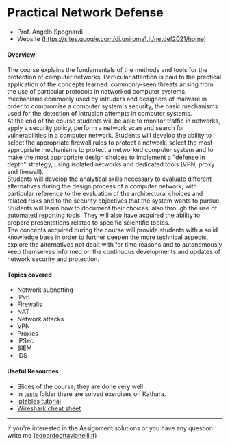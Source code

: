 # Practical Network Defense

- Prof. Angelo Spognardi
- Website (https://sites.google.com/di.uniroma1.it/netdef2021/home)

#### Overview

The course explains the fundamentals of the methods and tools for the protection of computer networks. Particular attention is paid to the practical application of the concepts learned:  commonly-seen threats arising from the use of particular protocols in networked computer systems, mechanisms commonly used by intruders and designers of malware in order to compromise a computer system's security, the basic mechanisms used for the detection of intrusion attempts in computer systems.  
At the end of the course students will be able to monitor traffic in networks, apply a security policy, perform a network scan and search for vulnerabilities in a computer network. Students will develop the ability to select the appropriate firewall rules to protect a network, select the most appropriate mechanisms to protect a networked computer system and to make the most appropriate design choices to implement a "defense in depth" strategy, using isolated networks and dedicated tools (VPN, proxy and firewall).  
Students will develop the analytical skills necessary to evaluate different alternatives during the design process of a computer network, with particular reference to the evaluation of the architectural choices and related risks and to the security objectives that the system wants to pursue.  
Students will learn how to document their choices, also through the use of automated reporting tools. They will also have acquired the ability to prepare presentations related to specific scientific topics.  
The concepts acquired during the course will provide students with a solid knowledge base in order to further deepen the more technical aspects, explore the alternatives not dealt with for time reasons and to autonomously keep themselves informed on the continuous developments and updates of network security and protection.

#### Topics covered

- Network subnetting
- IPv6
- Firewalls
- NAT
- Network attacks
- VPN
- Proxies
- IPSec
- SIEM
- IDS

#### Useful Resources

- Slides of the course, they are done very well
- In [tests](https://github.com/edoardottt/MSc-CyberSecurity-Sapienza/tree/main/Practical-Network-Defense/tests) folder there are solved exercises on Kathara.
- [iptables tutorial](https://www.frozentux.net/iptables-tutorial/iptables-tutorial.html)
- [Wireshark cheat sheet](https://www.comparitech.com/net-admin/wireshark-cheat-sheet/)

---------

If you're interested in the Assignment solutions or you have any question write me ([edoardoottavianelli.it](https://www.edoardoottavianelli.it/))
